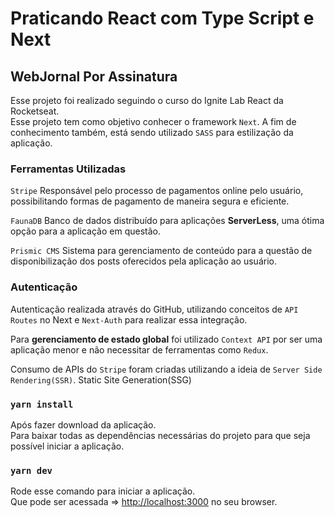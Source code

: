 
# Praticando React com Type Script e Next
## WebJornal Por Assinatura
Esse projeto foi realizado seguindo o curso do Ignite Lab React da Rocketseat.\
Esse projeto tem como objetivo conhecer o framework `Next`.
A fim de conhecimento também, está sendo utilizado `SASS` para estilização da aplicação.

### Ferramentas Utilizadas
`Stripe`
Responsável pelo processo de pagamentos online pelo usuário, possibilitando formas de pagamento de maneira segura e eficiente.

`FaunaDB`
Banco de dados distribuído para aplicações **ServerLess**, uma ótima opção para a aplicação em questão.

`Prismic CMS`
Sistema para gerenciamento de conteúdo para a questão de disponibilização dos posts oferecidos pela aplicação ao usuário.

### Autenticação
Autenticação realizada através do GitHub, utilizando conceitos de `API Routes` no Next e `Next-Auth` para realizar essa integração.

<DESCONSIDERAR>Para **gerenciamento de estado global** foi utilizado `Context API` por ser uma aplicação menor e não necessitar de ferramentas como `Redux`.

Consumo de APIs do `Stripe` foram criadas utilizando a ideia de `Server Side Rendering(SSR)`. Static Site Generation(SSG)


### `yarn install`
Após fazer download da aplicação.\
Para baixar todas as dependências necessárias do projeto para que seja possível iniciar a aplicação.

### `yarn dev`
Rode esse comando para iniciar a aplicação.\
Que pode ser acessada => [http://localhost:3000](http://localhost:3000) no seu browser.



